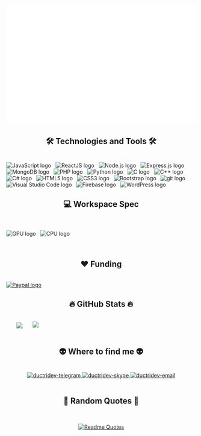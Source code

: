 <!-- ductridev -->
<a href="#" target="_blank">
  <img src="svg/ductridev.svg" width="1200" alt="Click to see the source" />
</a>

<h2 align="center">🛠 Technologies and Tools 🛠</h2>
<br>
<!-- https://simpleicons.org/ -->
<span><img src="https://img.shields.io/badge/JavaScript-282C34?logo=javascript&logoColor=F7DF1E" alt="JavaScript logo" title="JavaScript" height="25" /></span>
&nbsp;
<span><img src="https://img.shields.io/badge/ReactJS-282C34?logo=react&logoColor=61DAFB" alt="ReactJS logo" title="ReactJS" height="25" /></span>
&nbsp;
<span><img src="https://img.shields.io/badge/Node.js-282C34?logo=node.js&logoColor=00F200" alt="Node.js logo" title="Node.js" height="25" /></span>
&nbsp;
<span><img src="https://img.shields.io/badge/Express-282C34?logo=express&logoColor=FFFFFF" alt="Express.js logo" title="Express.js" height="25" /></span>
&nbsp;
<span><img src="https://img.shields.io/badge/MongoDB-282C34?logo=mongodb&logoColor=47A248" alt="MongoDB logo" title="MongoDB" height="25" /></span>
&nbsp;
<span><img src="https://img.shields.io/badge/PHP-282C34?logo=php&logoColor=7952B3" alt="PHP logo" title="PHP" height="25" /></span>
&nbsp;
<span><img src="https://img.shields.io/badge/Python-282C34?logo=python&logoColor=7952B3" alt="Python logo" title="Python" height="25" /></span>
&nbsp;
<span><img src="https://img.shields.io/badge/C-282C34?logo=c&logoColor=7952B3" alt="C logo" title="C" height="25" /></span>
&nbsp;
<span><img src="https://img.shields.io/badge/C%2B%2B-282C34?logo=c%2B%2B&logoColor=7952B3" alt="C++ logo" title="C++" height="25" /></span>
&nbsp;
<span><img src="https://img.shields.io/badge/C%23-282C34?logo=c-sharp&logoColor=7952B3" alt="C# logo" title="C#" height="25" /></span>
&nbsp;
<span><img src="https://img.shields.io/badge/HTML5-282C34?logo=html5&logoColor=E34F26" alt="HTML5 logo" title="HTML5" height="25" /></span>
&nbsp;
<span><img src="https://img.shields.io/badge/CSS3-282C34?logo=css3&logoColor=1572B6" alt="CSS3 logo" title="CSS3" height="25" /></span>
&nbsp;
<span><img src="https://img.shields.io/badge/Bootstrap-282C34?logo=bootstrap&logoColor=7952B3" alt="Bootstrap logo" title="Bootstrap" height="25" /></span>
&nbsp;
<span><img src="https://img.shields.io/badge/git-282C34?logo=git&logoColor=F05032" alt="git logo" title="git" height="25" /></span>
&nbsp;
<span><img src="https://img.shields.io/badge/VS%20Code-282C34?logo=visual-studio-code&logoColor=007ACC" alt="Visual Studio Code logo" title="Visual Studio Code" height="25" /></span>
&nbsp;
<span><img src="https://img.shields.io/badge/Firebase-282C34?logo=firebase&logoColor=FFCA28" alt="Firebase logo" title="Firebase" height="25" /></span>
&nbsp;
<span><img src="https://img.shields.io/badge/WordPress-282C34?logo=wordPress&logoColor=21759B" alt="WordPress logo" title="WordPress" height="25" /></span>
&nbsp;

<br>

<h2 align="center">💻 Workspace Spec</h2>
<br>

<span><img src="https://img.shields.io/badge/NVIDIA-GTX1650-76B900?logo=nvidia&logoColor=76B900" alt="GPU logo" title="GPU" height="25" /></span>
&nbsp;
<span><img src="https://img.shields.io/badge/AMD-Ryzen_7_5700G-ED1C24?logo=amd&logoColor=ED1C24" alt="CPU logo" title="CPU" height="25" /></span>
&nbsp;

<br>

<h2 align="center">❤ Funding</h2>
<br>

<a href="https://www.paypal.com/paypalme/trihd2104" title="ductridev">
  <img src="https://img.shields.io/badge/PayPal-282C34?logo=paypal&logoColor=7952B3" alt="Paypal logo" title="Paypal" height="25" />
</a>

<br>

<h2 align="center">🔥 GitHub Stats 🔥</h2>
<!-- https://github.com/anuraghazra/github-readme-stats -->
<br>
<div align=center>
  <a href="#" title="ductridev">
    <img width="315" align="center" src="https://github-readme-stats.vercel.app/api/top-langs/?username=ductridev&hide=c%23,powershell,Mathematica,Ruby,Cuda&title_color=61dafb&text_color=ffffff&icon_color=61dafb&bg_color=20232a&langs_count=8&layout=compact&border_color=61dafb&hide_border=true" />
  </a>
  <a href="#" title="ductridev">
    <img align="right" width="434" src="https://github-readme-stats.vercel.app/api?username=ductridev&show_icons=true&theme=react&border_color=61dafb&hide_border=true" />
  </a>
</div>

<br>

<h2 align="center">👽 Where to find me 👽</h2>
<br>
<!-- https://icons8.com -->
<div align="center">
  <a href="@trihd123" target="blank">
    <img src="https://img.icons8.com/bubbles/50/000000/telegram-app.png" alt="ductridev-telegram"/>
  </a>
  <a href="live:trihd123" target="blank">
    <img src="https://img.icons8.com/bubbles/50/000000/skype.png" alt="ductridev-skype"/>
  </a>
  <a href="mailto:trihd123@gmail.com" target="top">
    <img src="https://img.icons8.com/bubbles/100/000000/apple-mail.png" alt="ductridev-email" />
  </a>
</div>

<br>

<h2 align="center">📑 Random Quotes 📑</h2>
<br>
<!-- https://github.com/shravan20/github-readme-quotes -->
<div align="center">

[![Readme Quotes](https://quotes-github-readme.vercel.app/api?type=horizontal&theme=dark)](https://github.com/piyushsuthar/github-readme-quotes)

</div>

